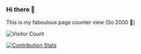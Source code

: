 ### Hi there 👋
This is my faboulous page counter view (So 2000 🤩)

![Visitor Count](https://profile-counter.glitch.me/kevinpy/count.svg)

[![Contribution Stats](https://github-contribution-stats.vercel.app/api/?username=kevinpy)](https://github.com/kevinpy/github-contribution-stats/)

<!--
**KevinPy/kevinpy** is a ✨ _special_ ✨ repository because its `README.md` (this file) appears on your GitHub profile.

Here are some ideas to get you started:

- 🔭 I’m currently working on ...
- 🌱 I’m currently learning ...
- 👯 I’m looking to collaborate on ...
- 🤔 I’m looking for help with ...
- 💬 Ask me about ...
- 📫 How to reach me: ...
- 😄 Pronouns: ...
- ⚡ Fun fact: ...
-->
